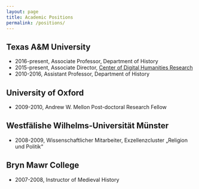 ```yaml
---
layout: page
title: Academic Positions
permalink: /positions/
---
```


## Texas A&M University
 - 2016-present, Associate Professor, Department of History  
 - 2015-present, Associate Director, [Center of Digital Humanities Research](http://codhr.dh.tamu.edu/)
 - 2010-2016, Assistant Professor, Department of History  

## University of Oxford
 - 2009-2010, Andrew W. Mellon Post-doctoral Research Fellow  

## Westfälishe Wilhelms-Universität Münster
 - 2008-2009, Wissenschaftlicher Mitarbeiter, Exzellenzcluster „Religion und Politik“  

## Bryn Mawr College
 - 2007-2008, Instructor of Medieval History  




[jekyll-organization]: https://github.com/jekyll
